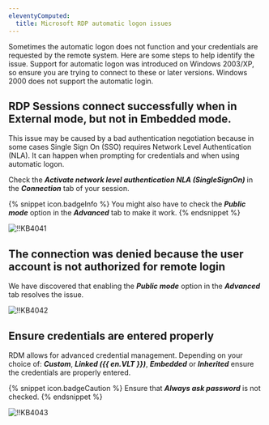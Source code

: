```yaml
---
eleventyComputed:
  title: Microsoft RDP automatic logon issues
---
```

Sometimes the automatic logon does not function and your credentials are requested by the remote system. Here are some steps to help identify the issue. Support for automatic logon was introduced on Windows 2003/XP, so ensure you are trying to connect to these or later versions. Windows 2000 does not support the automatic login.

## RDP Sessions connect successfully when in External mode, but not in Embedded mode.

This issue may be caused by a bad authentication negotiation because in some cases Single Sign On (SSO) requires Network Level Authentication (NLA). It can happen when prompting for credentials and when using automatic logon.

Check the ***Activate network level authentication NLA (SingleSignOn)*** in the ***Connection*** tab of your session.

{% snippet icon.badgeInfo %}
You might also have to check the ***Public mode*** option in the ***Advanced*** tab to make it work.
{% endsnippet %}

![!!KB4041](https://cdnweb.devolutions.net/docs/en/kb/KB4041.png)

## The connection was denied because the user account is not authorized for remote login

We have discovered that enabling the ***Public mode*** option in the ***Advanced*** tab resolves the issue.

![!!KB4042](https://cdnweb.devolutions.net/docs/en/kb/KB4042.png)

## Ensure credentials are entered properly

RDM allows for advanced credential management. Depending on your choice of: ***Custom***, ***Linked ({{ en.VLT }})***, ***Embedded*** or ***Inherited*** ensure the credentials are properly entered.

{% snippet icon.badgeCaution %}
Ensure that ***Always ask password*** is not checked.
{% endsnippet %}

![!!KB4043](https://cdnweb.devolutions.net/docs/en/kb/KB4043.png)
